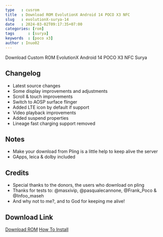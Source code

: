 ```yaml
---
type   : cusrom
title  : Download ROM EvolutionX Android 14 POCO X3 NFC
slug   : evolutionX-surya-14
date   : 2024-03-02T09:17:35+07:00
categories: [rom]
tags      : [surya]
keywords  : [poco x3]
author : Inuo02
---
```


Download Custom ROM EvolutionX Android 14 POCO X3 NFC Surya


## Changelog
- Latest source changes
- Some display improvements and adjustments
- Scroll & touch improvements
- Switch to AOSP surface flinger
- Added LTE icon by default if support
- Video playback improvements
- Added suspend properties
- Lineage fast charging support removed

## Notes
- Make your download from Pling is a little help to keep alive the server
- GApps, leica & dolby included

## Credits
- Special thanks to the donors, the users who download on pling
- Thanks for tests to: @masxivip, @pasqualecannone, @Frank_Poco & @Infoo_maseh
- And why not to me?, and to God for keeping me alive!


## Download Link
[Download ROM](https://www.pling.com/p/2016542)
[How To Install](https://telegra.ph/Intallation-instructions-07-19)
